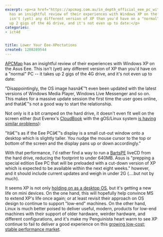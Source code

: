 ```yaml
---
excerpt: <p><a href="https://apcmag.com.au/in_depth_official_eee_pc_with_xp.htm" target="_blank">APCMap</a>
  has an insightful review of their experiences with Windows XP on the Asus Eee.  This
  isn't (yet) any different version of XP than you'd have on a "normal" PC -- it takes
  up 2 gigs of the 4G drive, and it's not even up to date:</p>
categories:
- ict4d


title: Lower Your Eee-XPectations
created: 1208289544
---
```

<p><a href="https://apcmag.com.au/in_depth_official_eee_pc_with_xp.htm" target="_blank">APCMap</a> has an insightful review of their experiences with Windows XP on the Asus Eee.  This isn't (yet) any different version of XP than you'd have on a "normal" PC -- it takes up 2 gigs of the 4G drive, and it's not even up to date:</p>

"Disappointingly, the OS image hasnâ€™t even been updated with the latest versions of Windows Media Player, Windows Live Messenger and so on. This makes for a massive update session the first time the user goes online, and thatâ€™s not a good way to start the relationship.

<p>Not only is it a bit cramped on the hard drive, it doesn't even fit well on the screen either (but Everex's <a href="https://www.everex.com/products/cloudbook/cloudbook.htm" target="_blank">CloudBook</a> with the gOS/Linux system <a href="https://www.newegg.com/Product/Product.aspx?Item=N82E16834280008" target="_blank">is having similar problems</a>):</p>

"Itâ€™s as if the Eee PCâ€™s display is a small cut-out window onto a desktop which is slightly taller. You nudge the mouse cursor to the top or bottom of the screen and the display pans up or down accordingly."

<p>With that performance, I'd rather find a way to run a <a href="https://www.nu2.nu/pebuilder/">BartsPE</a> liveCD from the hard drive, reducing the footprint to under 640MB.  Asus is "prepping a special edition Eee PC that will be preloaded with a cut-down version of XP which is expected to be available within the next eight weeks." however, and it should include current updates and weigh in under 2G (....but not by much).</p>

<p>It seems XP is not only <a href="https://weblog.infoworld.com/save-xp/" target="_blank">holding on as a desktop OS</a>, but it's getting a new life on mini devices.  On the one hand, this will hopefully help convince MS to extend XP's life once again; or at least revisit their approach on OS design to continue to support "low-end" machines.  On the other hand, Linux is much better poised to deliver useful, modern, products for low-end machines with their support of older hardware, weirder hardware, and different configurations, and it's make my Penguinista heart warm to see XP continue to fail to deliver a good experience on this <a href="https://www.joncamfield.com/blog/2008.04/how-lowcost-portables-can-comp.html">growing low-cost; stable performance market</a>.</p>
